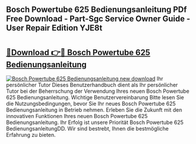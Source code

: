 ## Bosch Powertube 625 Bedienungsanleitung PDf Free Download - Part-Sgc Service Owner Guide - User Repair Edition YJE8t

# <h2><a href="http://df5u1g.blite.top/?on=Bosch+Powertube+625+Bedienungsanleitung">🔗Download 👉🔴 Bosch Powertube 625 Bedienungsanleitung</a></h2>

[![Bosch Powertube 625 Bedienungsanleitung new download](https://i.imgur.com/lujVjoI.png)](http://df5u1g.blite.top/?on=Bosch+Powertube+625+Bedienungsanleitung)
Ihr persönlicher Tutor Dieses Benutzerhandbuch dient als Ihr persönlicher Tutor bei der Beherrschung der Verwendung Ihres neuen Bosch Powertube 625 Bedienungsanleitung. Wichtige Benutzervereinbarung Bitte lesen Sie die Nutzungsbedingungen, bevor Sie Ihr neues Bosch Powertube 625 Bedienungsanleitung in Betrieb nehmen. Erleben Sie die Zukunft mit den innovativen Funktionen Ihres neuen Bosch Powertube 625 Bedienungsanleitung. Ihr Erfolg ist unsere Priorität Bosch Powertube 625 BedienungsanleitungDD. Wir sind bestrebt, Ihnen die bestmögliche Erfahrung zu bieten.
